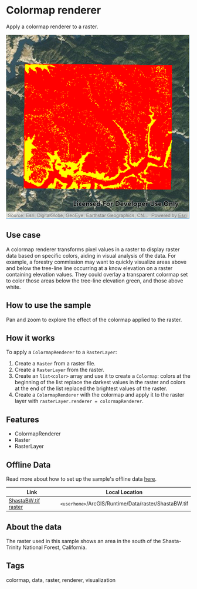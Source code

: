 # Colormap renderer

Apply a colormap renderer to a raster.

![](screenshot.png)

## Use case

A colormap renderer transforms pixel values in a raster to display raster data based on specific colors, aiding in visual analysis of the data. For example, a forestry commission may want to quickly visualize areas above and below the tree-line line occurring at a know elevation on a raster containing elevation values. They could overlay a transparent colormap set to color those areas below the tree-line elevation green, and those above white.

## How to use the sample

Pan and zoom to explore the effect of the colormap applied to the raster.

## How it works
To apply a `ColormapRenderer` to a `RasterLayer`:

1. Create a `Raster` from a raster file.
2. Create a `RasterLayer` from the raster.
3. Create an `list<color>` array and use it to create a `Colormap`: colors at the beginning of the list replace the darkest values in the raster and colors at the end of the list replaced the brightest values of the raster.
4. Create a `ColormapRenderer` with the colormap and apply it to the raster layer with `rasterLayer.renderer = colormapRenderer`.

## Features

* ColormapRenderer
* Raster
* RasterLayer

## Offline Data

Read more about how to set up the sample's offline data [here](http://links.esri.com/ArcGISRuntimeQtSamples).

Link | Local Location
---------|-------|
|[ShastaBW.tif raster](https://www.arcgis.com/home/item.html?id=cc68728b5904403ba637e1f1cd2995ae)| `<userhome>`/ArcGIS/Runtime/Data/raster/ShastaBW.tif |

## About the data

The raster used in this sample shows an area in the south of the Shasta-Trinity National Forest, California.

## Tags

colormap, data, raster, renderer, visualization
